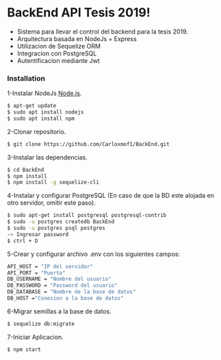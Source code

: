 # BackEnd API Tesis 2019!

  - Sistema para llevar el control del backend para la tesis 2019.
  - Arquitectura basada en NodeJs + Express
  - Utilizacion de Sequelize ORM
  - Integracion con PostgreSQL
  - Autentificacion mediante Jwt

### Installation

1-Instalar NodeJs [Node.js](https://nodejs.org/).

```sh
$ apt-get update
$ sudo apt install nodejs
$ sudo apt install npm
```
2-Clonar repositorio.
```sh
$ git clone https://github.com/Carloxmof1/BackEnd.git
```
3-Instalar las dependencias.

```sh
$ cd BackEnd
$ npm install
$ npm install -g sequelize-cli
```

4-Instalar y configurar PostgreSQL (En caso de que la BD este alojada en otro servidor, omitir este paso).

```sh
$ sudo apt-get install postgresql postgresql-contrib
$ sudo -u postgres createdb BackEnd
$ sudo -u postgres psql postgres 
-> Ingresar password
$ ctrl + D


```
5-Crear y configurar archivo .env con los siguientes campos:

```sh
API_HOST = "IP del servidor"
API_PORT = "Puerto"
DB_USERNAME = "Nombre del usuario"
DB_PASSWORD = "Password del usuario"
DB_DATABASE = "Nombre de la base de datos"
DB_HOST ="Conexion a la base de datos"
```
6-Migrar semillas a la base de datos.
```sh
$ sequelize db:migrate
```

7-Iniciar Aplicacion.
```sh
$ npm start
```
